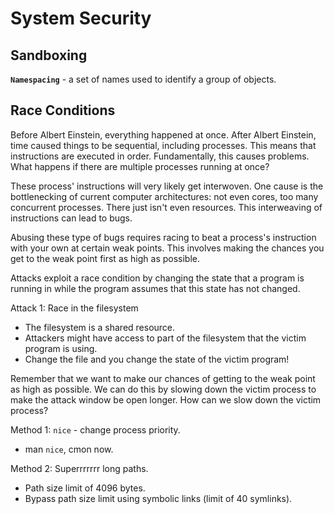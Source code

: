 # System Security


## Sandboxing

**`Namespacing`** - a set of names used to identify a group of objects.

## Race Conditions

Before Albert Einstein, everything happened at once. After Albert Einstein, time caused things to be sequential, including processes. This means that instructions are executed in order. Fundamentally, this causes problems. What happens if there are multiple processes running at once?

These process' instructions will very likely get interwoven. One cause is the bottlenecking of current computer architectures: not even cores, too many concurrent processes. There just isn't even resources. This interweaving of instructions can lead to bugs. 

Abusing these type of bugs requires racing to beat a process's instruction with your own at certain weak points. This involves making the chances you get to the weak point first as high as possible.

Attacks exploit a race condition by changing the state that a program is running in while the program assumes that this state has not changed.

Attack 1: Race in the filesystem

- The filesystem is a shared resource.
- Attackers might have access to part of the filesystem that the victim program is using.
- Change the file and you change the state of the victim program!

Remember that we want to make our chances of getting to the weak point as high as possible. We can do this by slowing down the victim process to make the attack window be open longer. How can we slow down the victim process?

Method 1: `nice` - change process priority.
- man `nice`, cmon now.

Method 2: Superrrrrrr long paths.
- Path size limit of 4096 bytes.
- Bypass path size limit using symbolic links (limit of 40 symlinks).



